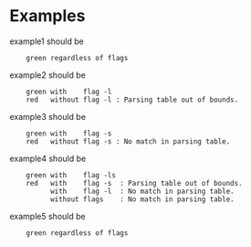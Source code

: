 # Examples

example1 should be
```
    green regardless of flags
```

example2 should be
```
    green with    flag -l
    red   without flag -l : Parsing table out of bounds.
```

example3 should be
```
    green with    flag -s
    red   without flag -s : No match in parsing table.
```

example4 should be
```
    green with    flag -ls
    red   with    flag -s  : Parsing table out of bounds.
          with    flag -l  : No match in parsing table.
          without flags    : No match in parsing table.
```

example5 should be
```
    green regardless of flags
```